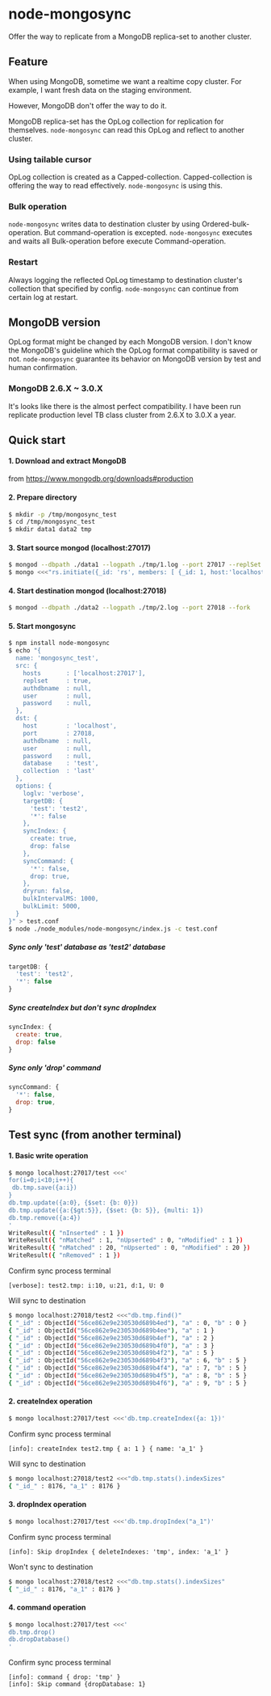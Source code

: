 # node-mongosync
Offer the way to replicate from a MongoDB replica-set to another cluster.


## Feature
When using MongoDB, sometime we want a realtime copy cluster.
For example, I want fresh data on the staging environment.

However, MongoDB don't offer the way to do it.

MongoDB replica-set has the OpLog collection for replication for themselves.
`node-mongosync` can read this OpLog and reflect to another cluster.

### Using tailable cursor
OpLog collection is created as a Capped-collection.
Capped-collection is offering the way to read effectively.
`node-mongosync` is using this.

### Bulk operation
`node-mongosync` writes data to destination cluster by using Ordered-bulk-operation.
But command-operation is excepted.
`node-mongosync` executes and waits all Bulk-operation before execute Command-operation.

### Restart
Always logging the reflected OpLog timestamp to destination cluster's collection that specified by config.
`node-mongosync` can continue from certain log at restart.

## MongoDB version
OpLog format might be changed by each MongoDB version.
I don't know the MongoDB's guideline which the OpLog format compatibility is saved or not.
`node-mongosync` guarantee its behavior on MongoDB version by test and human confirmation.

### MongoDB 2.6.X ~ 3.0.X
It's looks like there is the almost perfect compatibility.
I have been run replicate production level TB class cluster from 2.6.X to 3.0.X a year.


## Quick start

#### 1. Download and extract MongoDB
from https://www.mongodb.org/downloads#production

#### 2. Prepare directory
```sh
$ mkdir -p /tmp/mongosync_test
$ cd /tmp/mongosync_test
$ mkdir data1 data2 tmp
```

#### 3. Start source mongod (localhost:27017)
```sh
$ mongod --dbpath ./data1 --logpath ./tmp/1.log --port 27017 --replSet rs --fork
$ mongo <<<"rs.initiate({_id: 'rs', members: [ {_id: 1, host:'localhost:27017'}]})"
```

#### 4. Start destination mongod (localhost:27018)
```sh
$ mongod --dbpath ./data2 --logpath ./tmp/2.log --port 27018 --fork
```

#### 5. Start mongosync
```sh
$ npm install node-mongosync
$ echo "{
  name: 'mongosync_test',
  src: {
    hosts       : ['localhost:27017'],
    replset     : true,
    authdbname  : null,
    user        : null,
    password    : null,
  },
  dst: {
    host        : 'localhost',
    port        : 27018,
    authdbname  : null,
    user        : null,
    password    : null,
    database    : 'test',
    collection  : 'last'
  },
  options: {
    loglv: 'verbose',
    targetDB: {
      'test': 'test2',
      '*': false
    },
    syncIndex: {
      create: true,
      drop: false
    },
    syncCommand: {
      '*': false,
      drop: true,
    },
    dryrun: false,
    bulkIntervalMS: 1000,
    bulkLimit: 5000,
  }
}" > test.conf
$ node ./node_modules/node-mongosync/index.js -c test.conf
```

##### Sync only 'test' database as 'test2' database
```js
targetDB: {
  'test': 'test2',
  '*': false
}
```

##### Sync createIndex but don't sync dropIndex
```js
syncIndex: {
  create: true,
  drop: false
}
```

##### Sync only 'drop' command
```js
syncCommand: {
  '*': false,
  drop: true,
}
```

## Test sync (from another terminal)

#### 1. Basic write operation
```sh
$ mongo localhost:27017/test <<<'
for(i=0;i<10;i++){
 db.tmp.save({a:i})
}
db.tmp.update({a:0}, {$set: {b: 0}})
db.tmp.update({a:{$gt:5}}, {$set: {b: 5}}, {multi: 1})
db.tmp.remove({a:4})
'
WriteResult({ "nInserted" : 1 })
WriteResult({ "nMatched" : 1, "nUpserted" : 0, "nModified" : 1 })
WriteResult({ "nMatched" : 20, "nUpserted" : 0, "nModified" : 20 })
WriteResult({ "nRemoved" : 1 })
```

Confirm sync process terminal
```
[verbose]: test2.tmp: i:10, u:21, d:1, U: 0
```

Will sync to destination
```sh
$ mongo localhost:27018/test2 <<<"db.tmp.find()"
{ "_id" : ObjectId("56ce862e9e230530d689b4ed"), "a" : 0, "b" : 0 }
{ "_id" : ObjectId("56ce862e9e230530d689b4ee"), "a" : 1 }
{ "_id" : ObjectId("56ce862e9e230530d689b4ef"), "a" : 2 }
{ "_id" : ObjectId("56ce862e9e230530d689b4f0"), "a" : 3 }
{ "_id" : ObjectId("56ce862e9e230530d689b4f2"), "a" : 5 }
{ "_id" : ObjectId("56ce862e9e230530d689b4f3"), "a" : 6, "b" : 5 }
{ "_id" : ObjectId("56ce862e9e230530d689b4f4"), "a" : 7, "b" : 5 }
{ "_id" : ObjectId("56ce862e9e230530d689b4f5"), "a" : 8, "b" : 5 }
{ "_id" : ObjectId("56ce862e9e230530d689b4f6"), "a" : 9, "b" : 5 }
```

#### 2. createIndex operation
```sh
$ mongo localhost:27017/test <<<'db.tmp.createIndex({a: 1})'
```

Confirm sync process terminal
```
[info]: createIndex test2.tmp { a: 1 } { name: 'a_1' }
```

Will sync to destination
```sh
$ mongo localhost:27018/test2 <<<"db.tmp.stats().indexSizes"
{ "_id_" : 8176, "a_1" : 8176 }
```

#### 3. dropIndex operation
```sh
$ mongo localhost:27017/test <<<'db.tmp.dropIndex("a_1")'
```

Confirm sync process terminal
```
[info]: Skip dropIndex { deleteIndexes: 'tmp', index: 'a_1' }
```

Won't sync to destination
```sh
$ mongo localhost:27018/test2 <<<"db.tmp.stats().indexSizes"
{ "_id_" : 8176, "a_1" : 8176 }
```

#### 4. command operation
```sh
$ mongo localhost:27017/test <<<'
db.tmp.drop()
db.dropDatabase()
'
```

Confirm sync process terminal
```
[info]: command { drop: 'tmp' }
[info]: Skip command {dropDatabase: 1}
```
